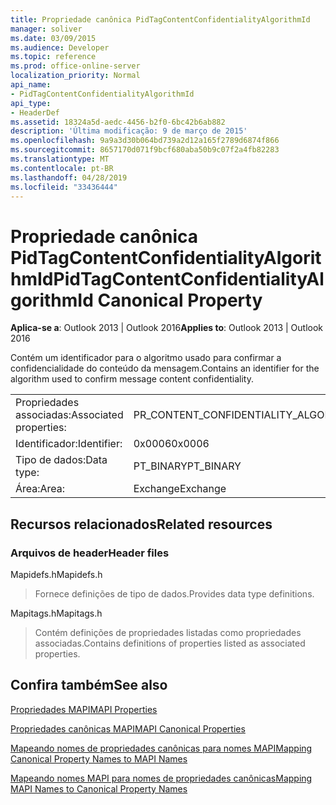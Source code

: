 ```yaml
---
title: Propriedade canônica PidTagContentConfidentialityAlgorithmId
manager: soliver
ms.date: 03/09/2015
ms.audience: Developer
ms.topic: reference
ms.prod: office-online-server
localization_priority: Normal
api_name:
- PidTagContentConfidentialityAlgorithmId
api_type:
- HeaderDef
ms.assetid: 18324a5d-aedc-4456-b2f0-6bc42b6ab882
description: 'Última modificação: 9 de março de 2015'
ms.openlocfilehash: 9a9a3d30b064bd739a2d12a165f2789d6874f866
ms.sourcegitcommit: 8657170d071f9bcf680aba50b9c07f2a4fb82283
ms.translationtype: MT
ms.contentlocale: pt-BR
ms.lasthandoff: 04/28/2019
ms.locfileid: "33436444"
---
```

# <a name="pidtagcontentconfidentialityalgorithmid-canonical-property"></a><span data-ttu-id="9a778-103">Propriedade canônica PidTagContentConfidentialityAlgorithmId</span><span class="sxs-lookup"><span data-stu-id="9a778-103">PidTagContentConfidentialityAlgorithmId Canonical Property</span></span>

  
  
<span data-ttu-id="9a778-104">**Aplica-se a**: Outlook 2013 | Outlook 2016</span><span class="sxs-lookup"><span data-stu-id="9a778-104">**Applies to**: Outlook 2013 | Outlook 2016</span></span> 
  
<span data-ttu-id="9a778-105">Contém um identificador para o algoritmo usado para confirmar a confidencialidade do conteúdo da mensagem.</span><span class="sxs-lookup"><span data-stu-id="9a778-105">Contains an identifier for the algorithm used to confirm message content confidentiality.</span></span>
  
|||
|:-----|:-----|
|<span data-ttu-id="9a778-106">Propriedades associadas:</span><span class="sxs-lookup"><span data-stu-id="9a778-106">Associated properties:</span></span>  <br/> |<span data-ttu-id="9a778-107">PR_CONTENT_CONFIDENTIALITY_ALGORITHM_ID</span><span class="sxs-lookup"><span data-stu-id="9a778-107">PR_CONTENT_CONFIDENTIALITY_ALGORITHM_ID</span></span>  <br/> |
|<span data-ttu-id="9a778-108">Identificador:</span><span class="sxs-lookup"><span data-stu-id="9a778-108">Identifier:</span></span>  <br/> |<span data-ttu-id="9a778-109">0x0006</span><span class="sxs-lookup"><span data-stu-id="9a778-109">0x0006</span></span>  <br/> |
|<span data-ttu-id="9a778-110">Tipo de dados:</span><span class="sxs-lookup"><span data-stu-id="9a778-110">Data type:</span></span>  <br/> |<span data-ttu-id="9a778-111">PT_BINARY</span><span class="sxs-lookup"><span data-stu-id="9a778-111">PT_BINARY</span></span>  <br/> |
|<span data-ttu-id="9a778-112">Área:</span><span class="sxs-lookup"><span data-stu-id="9a778-112">Area:</span></span>  <br/> |<span data-ttu-id="9a778-113">Exchange</span><span class="sxs-lookup"><span data-stu-id="9a778-113">Exchange</span></span>  <br/> |
   
## <a name="related-resources"></a><span data-ttu-id="9a778-114">Recursos relacionados</span><span class="sxs-lookup"><span data-stu-id="9a778-114">Related resources</span></span>

### <a name="header-files"></a><span data-ttu-id="9a778-115">Arquivos de header</span><span class="sxs-lookup"><span data-stu-id="9a778-115">Header files</span></span>

<span data-ttu-id="9a778-116">Mapidefs.h</span><span class="sxs-lookup"><span data-stu-id="9a778-116">Mapidefs.h</span></span>
  
> <span data-ttu-id="9a778-117">Fornece definições de tipo de dados.</span><span class="sxs-lookup"><span data-stu-id="9a778-117">Provides data type definitions.</span></span>
    
<span data-ttu-id="9a778-118">Mapitags.h</span><span class="sxs-lookup"><span data-stu-id="9a778-118">Mapitags.h</span></span>
  
> <span data-ttu-id="9a778-119">Contém definições de propriedades listadas como propriedades associadas.</span><span class="sxs-lookup"><span data-stu-id="9a778-119">Contains definitions of properties listed as associated properties.</span></span>
    
## <a name="see-also"></a><span data-ttu-id="9a778-120">Confira também</span><span class="sxs-lookup"><span data-stu-id="9a778-120">See also</span></span>



[<span data-ttu-id="9a778-121">Propriedades MAPI</span><span class="sxs-lookup"><span data-stu-id="9a778-121">MAPI Properties</span></span>](mapi-properties.md)
  
[<span data-ttu-id="9a778-122">Propriedades canônicas MAPI</span><span class="sxs-lookup"><span data-stu-id="9a778-122">MAPI Canonical Properties</span></span>](mapi-canonical-properties.md)
  
[<span data-ttu-id="9a778-123">Mapeando nomes de propriedades canônicas para nomes MAPI</span><span class="sxs-lookup"><span data-stu-id="9a778-123">Mapping Canonical Property Names to MAPI Names</span></span>](mapping-canonical-property-names-to-mapi-names.md)
  
[<span data-ttu-id="9a778-124">Mapeando nomes MAPI para nomes de propriedades canônicas</span><span class="sxs-lookup"><span data-stu-id="9a778-124">Mapping MAPI Names to Canonical Property Names</span></span>](mapping-mapi-names-to-canonical-property-names.md)

